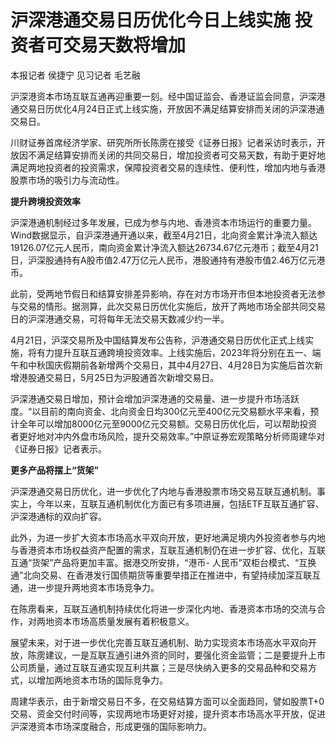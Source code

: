 # 沪深港通交易日历优化今日上线实施 投资者可交易天数将增加

本报记者 侯捷宁 见习记者 毛艺融

沪深港资本市场互联互通再迎重要一刻。经中国证监会、香港证监会同意，沪深港通交易日历优化4月24日正式上线实施，开放因不满足结算安排而关闭的沪深港通交易日。

川财证券首席经济学家、研究所所长陈雳在接受《证券日报》记者采访时表示，开放因不满足结算安排而关闭的共同交易日，增加投资者可交易天数，有助于更好地满足两地投资者的投资需求，保障投资者交易的连续性、便利性，增加内地与香港股票市场的吸引力与流动性。

**提升跨境投资效率**

沪深港通机制经过多年发展，已成为参与内地、香港资本市场运行的重要力量。Wind数据显示，自沪深港通开通以来，截至4月21日，北向资金累计净流入额达19126.07亿元人民币，南向资金累计净流入额达26734.67亿元港币；截至4月21日，沪深股通持有A股市值2.47万亿元人民币，港股通持有港股市值2.46万亿元港币。

此前，受两地节假日和结算安排差异影响，存在对方市场开市但本地投资者无法参与交易的情形。据测算，此次交易日历优化实施后，放开了两地市场全部共同交易日的沪深港通交易，可将每年无法交易天数减少约一半。

4月21日，沪深交易所及中国结算发布公告称，沪港通交易日历优化正式上线实施，将有力提升互联互通跨境投资效率。上线实施后，2023年将分别在五一、端午和中秋国庆假期前各新增两个交易日，其中4月27日、4月28日为实施后首次新增港股通交易日，5月25日为沪股通首次新增交易日。

沪深港通交易日增加，预计会增加沪深港通的交易量、进一步提升市场活跃度。“以目前的南向资金、北向资金日均300亿元至400亿元交易额水平来看，预计全年可以增加8000亿元至9000亿元交易额。交易日历优化后，可以帮助投资者更好地对冲内外盘市场风险，提升交易效率。”中原证券宏观策略分析师周建华对《证券日报》记者表示。

**更多产品将摆上“货架”**

沪深港通交易日历优化，进一步优化了内地与香港股票市场交易互联互通机制。事实上，今年以来，互联互通机制优化方面已有多项进展，包括ETF互联互通扩容、沪深港通标的双向扩容。

此外，为进一步扩大资本市场高水平双向开放，更好地满足境内外投资者参与内地与香港资本市场权益资产配置的需求，互联互通机制仍在进一步扩容、优化，互联互通“货架”产品将更加丰富。据港交所安排，“港币-
人民币”双柜台模式、“互换通”北向交易、在香港发行国债期货等重要举措正在推进中，有望持续加深互联互通，进一步提升两地资本市场竞争力。

在陈雳看来，互联互通机制持续优化将进一步深化内地、香港资本市场的交流与合作，对两地资本市场高质量发展有着积极意义。

展望未来，对于进一步优化完善互联互通机制、助力实现资本市场高水平双向开放，陈雳建议，一是互联互通引进外资的同时，要强化资金监管；二是要提升上市公司质量，通过互联互通实现互利共赢；三是尽快纳入更多的交易品种和交易方式，以增加两地资本市场的国际竞争力。

周建华表示，由于新增交易日不多，在交易结算方面可以全面趋同，譬如股票T+0交易、资金交付时间等，实现两地市场更好对接，提升资本市场高水平开放，促进沪深港资本市场深度融合，形成更强的国际影响力。

